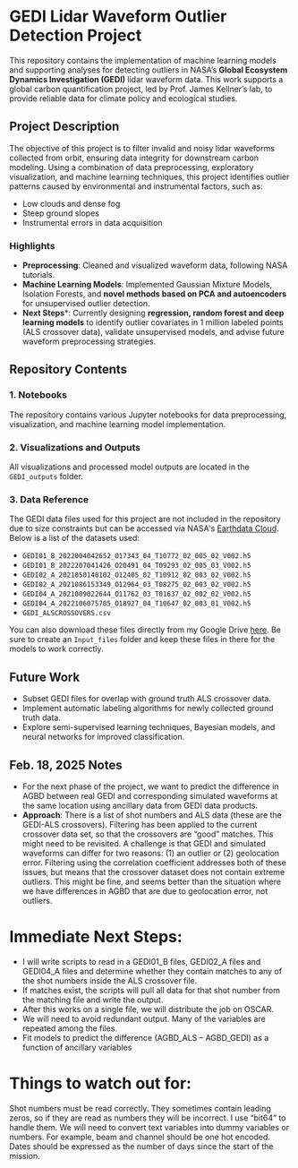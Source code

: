 # GEDI Lidar Waveform Outlier Detection Project

This repository contains the implementation of machine learning models and supporting analyses for detecting outliers in NASA’s **Global Ecosystem Dynamics Investigation (GEDI)** lidar waveform data. This work supports a global carbon quantification project, led by Prof. James Kellner’s lab, to provide reliable data for climate policy and ecological studies.

## Project Description

The objective of this project is to filter invalid and noisy lidar waveforms collected from orbit, ensuring data integrity for downstream carbon modeling. Using a combination of data preprocessing, exploratory visualization, and machine learning techniques, this project identifies outlier patterns caused by environmental and instrumental factors, such as:
- Low clouds and dense fog
- Steep ground slopes
- Instrumental errors in data acquisition

### Highlights
- **Preprocessing**: Cleaned and visualized waveform data, following NASA tutorials.
- **Machine Learning Models**: Implemented Gaussian Mixture Models, Isolation Forests, and **novel methods based on PCA and autoencoders** for unsupervised outlier detection.
- **Next Steps***: Currently designing **regression, random forest and deep learning models** to identify outlier covariates in 1 million labeled points (ALS crossover data), validate unsupervised models, and advise future waveform preprocessing strategies.

## Repository Contents

### 1. Notebooks
The repository contains various Jupyter notebooks for data preprocessing, visualization, and machine learning model implementation.

### 2. Visualizations and Outputs
All visualizations and processed model outputs are located in the `GEDI_outputs` folder.

### 3. Data Reference
The GEDI data files used for this project are not included in the repository due to size constraints but can be accessed via NASA's [Earthdata Cloud](https://www.earthdata.nasa.gov). Below is a list of the datasets used:
- `GEDI01_B_2022004042652_O17343_04_T10772_02_005_02_V002.h5`
- `GEDI01_B_2022207041426_O20491_04_T09293_02_005_03_V002.h5`
- `GEDI02_A_2021050140102_O12405_02_T10912_02_003_02_V002.h5`
- `GEDI02_A_2021086153349_O12964_03_T08275_02_003_02_V002.h5`
- `GEDI04_A_2021009022644_O11762_03_T01637_02_002_02_V002.h5`
- `GEDI04_A_2022106075705_O18927_04_T10647_02_003_01_V002.h5`
- `GEDI_ALSCROSSOVERS.csv`

You can also download these files directly from my Google Drive [here](https://drive.google.com/drive/folders/1H-NVGvDSt2nu4VFfeTGVTVHJTP_YgXJw?usp=sharing).
Be sure to create an `Input_files` folder and keep these files in there for the models to work correctly.

## Future Work
- Subset GEDI files for overlap with ground truth ALS crossover data.
- Implement automatic labeling algorithms for newly collected ground truth data.
- Explore semi-supervised learning techniques, Bayesian models, and neural networks for improved classification.

## Feb. 18, 2025 Notes
- For the next phase of the project, we want to predict the difference in AGBD between real GEDI and corresponding simulated waveforms at the same location using ancillary data from GEDI data products.
- **Approach**: There is a list of shot numbers and ALS data (these are the GEDI-ALS crossovers). Filtering has been applied to the current crossover data set, so that the crossovers are “good” matches. This might need to be revisited. A challenge is that GEDI and simulated waveforms can differ for two reasons: (1) an outlier or (2) geolocation error. Filtering using the correlation coefficient addresses both of these issues, but means that the crossover dataset does not contain extreme outliers. This might be fine, and seems better than the situation where we have differences in AGBD that are due to geolocation error, not outliers.
# Immediate Next Steps:
  - I will write scripts to read in a GEDI01_B files, GEDI02_A files and GEDI04_A files and determine whether they contain matches to any of the shot numbers inside the ALS crossover file.
  - If matches exist, the scripts will pull all data for that shot number from the matching file and write the output.
  - After this works on a single file, we will distribute the job on OSCAR.
  - We will need to avoid redundant output. Many of the variables are repeated among the files.
  - Fit models to predict the difference (AGBD_ALS – AGBD_GEDI) as a function of ancillary variables
# Things to watch out for:
Shot numbers must be read correctly. They sometimes contain leading zeros, so if they are read as numbers they will be incorrect. I use “bit64” to handle them.
We will need to convert text variables into dummy variables or numbers. For example, beam and channel should be one hot encoded. Dates should be expressed as the number of days since the start of the mission.
